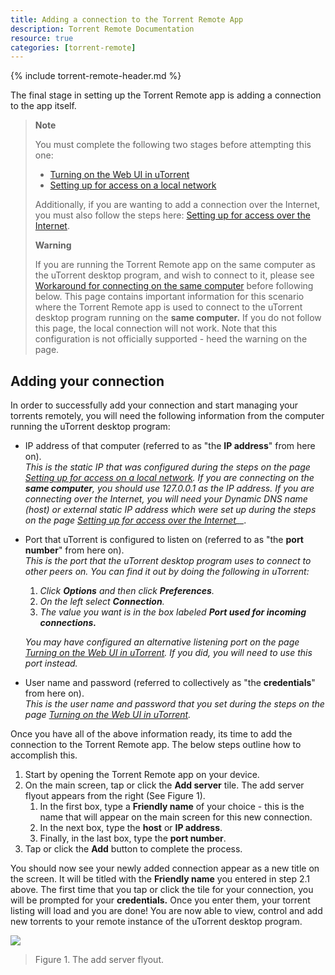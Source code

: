 ```yaml
---
title: Adding a connection to the Torrent Remote App
description: Torrent Remote Documentation
resource: true
categories: [torrent-remote]
---
```


{% include torrent-remote-header.md %}

The final stage in setting up the  Torrent Remote app  is adding a connection to the app itself.

> **Note**
> 
> You must complete the following two stages before attempting this one:
> 
> -   [Turning on the Web UI in uTorrent](https://docs.scidoner.com/display/UCD/Turning+on+the+Web+UI+in+uTorrent)
> -   [Setting up for access on a local network](https://docs.scidoner.com/display/UCD/Setting+up+for+access+on+a+local+network)
> 
> Additionally, if you are wanting to add a connection over the
> Internet, you must also follow the steps here:  [Setting up for access
> over the
> Internet](https://docs.scidoner.com/display/UCD/Setting+up+for+access+over+the+Internet).
> 
> **Warning**
> 
> If you are running the  Torrent Remote app  on the same computer as
> the uTorrent desktop program, and wish to connect to it, please see 
> [Workaround for connecting on the same
> computer](https://docs.scidoner.com/display/UCD/Workaround+for+connecting+on+the+same+computer)
> before following below. This page contains important information for
> this scenario where the  Torrent Remote app  is used to connect to the
> uTorrent desktop program running on the **same computer.**  If you do
> not follow this page, the local connection will not work. Note that
> this configuration is not officially supported - heed the warning on
> the page.

## Adding your connection

In order to successfully add your connection and start managing your torrents remotely, you will need the following information from the computer running the uTorrent desktop program:

-   IP address of that computer (referred to as "the **IP address**" from here on).  
    _This is the static IP that was configured during the steps on the page  [Setting up for access on a local network](https://docs.scidoner.com/display/UCD/Setting+up+for+access+on+a+local+network). If you are connecting on the **same computer**, you should use 127.0.0.1 as the IP address. If you are connecting over the Internet, you will need your Dynamic DNS name (host) or external static IP address which were set up during the steps on the page  [Setting up for access over the Internet](https://docs.scidoner.com/display/UCD/Setting+up+for+access+over+the+Internet)__._  
      
    
-   Port that uTorrent is configured to listen on (referred to as "the  **port**  **number**" from here on).  
    _This is the port that the uTorrent desktop program uses to connect to other peers on. You can find it out by doing the following in uTorrent:_  
    
    1.  _Click  **Options**  and then click  **Preferences**._
    2.  _On the left select  **Connection**._
    3.  _The value you want is in the box labeled **Port used for incoming connections.**_
    
    _You may have configured an alternative listening port on the page  [Turning on the Web UI in uTorrent](https://docs.scidoner.com/display/UCD/Turning+on+the+Web+UI+in+uTorrent). If you did, you will need to use this port instead._  
      
    
-   User name and password (referred to collectively as "the  **credentials**" from here on).  
    _This is the user name and password that you set during the steps on the page  [Turning on the Web UI in uTorrent](https://docs.scidoner.com/display/UCD/Turning+on+the+Web+UI+in+uTorrent)._

Once you have all of the above information ready, its time to add the connection to the  Torrent Remote app. The below steps outline how to accomplish this.

1.  Start by opening the  Torrent Remote app  on your device.
2.  On the main screen, tap or click the  **Add server** tile. The add server flyout appears from the right (See Figure 1).  
    1.  In the first box, type a  **Friendly name**  of your choice - this is the name that will appear on the main screen for this new connection.
    2.  In the next box, type the  **host**  or  **IP address**.
    3.  Finally, in the last box, type the  **port number**.
3.  Tap or click the  **Add** button to complete the process.

You should now see your newly added connection appear as a new title on the screen. It will be titled with the **Friendly name**  you entered in step 2.1 above. The first time that you tap or click the tile for your connection, you will be prompted for your **credentials.**  Once you enter them, your torrent listing will load and you are done! You are now able to view, control and add new torrents to your remote instance of the uTorrent desktop program.

![](/docs/assets/img/screenshot_01032013_162655.png)
> Figure 1. The add server flyout.

